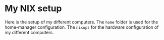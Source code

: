 
# My NIX setup

Here is the setup of my different computers. The `home` folder is used for the
home-manager configuration. The `nixops` for the hardware configuration of my
different computers.

